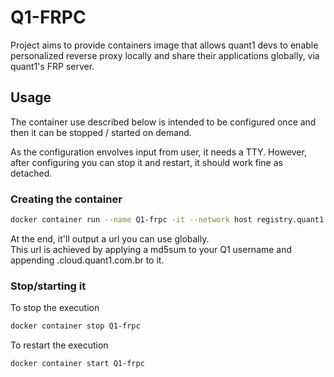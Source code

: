 # Q1-FRPC

Project aims to provide containers image that allows quant1 devs to enable personalized reverse proxy locally and share their applications globally, via quant1's FRP server.

## Usage

The container use described below is intended to be configured once and then it can be stopped / started on demand.

As the configuration envolves input from user, it needs a TTY. However, after configuring you can stop it and restart, it should work fine as detached.

### Creating the container

```bash
docker container run --name Q1-frpc -it --network host registry.quant1.com.br/arthur/q1-frpc
```

At the end, it'll output a url you can use globally.  
This url is achieved by applying a md5sum to your Q1 username and appending .cloud.quant1.com.br to it.

### Stop/starting it

To stop the execution

```bash
docker container stop Q1-frpc
```

To restart the execution

```bash
docker container start Q1-frpc
```
